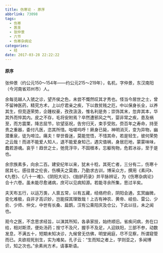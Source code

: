 ```yaml
---
title: 伤寒论 - 原序
abbrlink: 73098
tags:
  - 伤寒
  - 医圣
  - 张仲景
  - 六节
  - 伤寒杂病论
categories:
  - 经
date: 2017-03-28 22:22:22
---
```

#### 原序
张仲景（约公元150～154年——约公元215～219年），名机，字仲景，东汉南阳（今河南省邓州市）人。  

余每览越人入虢之诊，望齐侯之色，未尝不慨然叹其才秀也。怪当今居世之士，曾不留神医药，精究方术，上以疗君亲之疾，下以救贫贱之厄，中以保身长全，以养其生，但竞逐荣势，企踵权豪，孜孜汲汲，惟名利是务；崇饰其末，忽弃其本，华其外而悴其内。皮之不存，毛将安附焉？卒然遭邪风之气，婴非常之疾，患及祸至，而方震栗，降志屈节，钦望巫祝，告穷归天，束手受败。赍百年之寿命，持至贵之重器，委付凡医，恣其所惜。咄嗟呜呼！厥身已毙，神明消灭，变为异物，幽潜重泉，徒为啼泣。痛夫！举世昏迷，莫能觉悟，不惜其命，若是轻生，彼何荣势之云哉！而进不能爱人知人，退不能爱身知己，遇灾值祸，身居厄地，蒙蒙味味，蠢若游魂。哀乎！趋世之士，弛竞浮华，不固根本，忘躯徇物，危若冰谷，至于是也。  

余宗族素多，向余二百。建安纪年以来，犹未十稔，其死亡者，三分有二，伤寒十居其七。感往昔之伦丧，伤横夭之莫救，乃勤求古训，博采众方，撰用《素问》、《九卷》、《八十一难》、《阴阳大论》、《胎胪药录》并平脉辨证，为《伤寒杂病论》合十六卷。虽未能尽愈诸病，庶可以见病知源。若能寻余所集，思过半矣。  

夫天布五行，以运万类，人禀五常，以有五藏，经络府俞，阴阳会通，玄冥幽微，变化难极，自非才高识妙，岂能探其理致哉！上古有神农、黄帝、岐伯、雷公、少俞、少师、仲文，中世有长桑、扁鹊，汉有公乘阳庆及仓公，下此以往，未之闻也。  

观今之医，不念思求经旨，以演其所知，各承家技，始终顺旧。省疾问病，务在口给，相对斯须，便处汤药；按寸不及尺，握手不及足，人迎趺阳，三部不参，动数发息，不满五十，短期未知决诊，九候曾无仿佛，明堂阙庭，尽不见察，所谓窥管而已。夫欲视死别生，实为难矣。孔子云：“生而知之者上，学则亚之，多闻博识，知之次也。”余素尚方术，请事斯语。  
